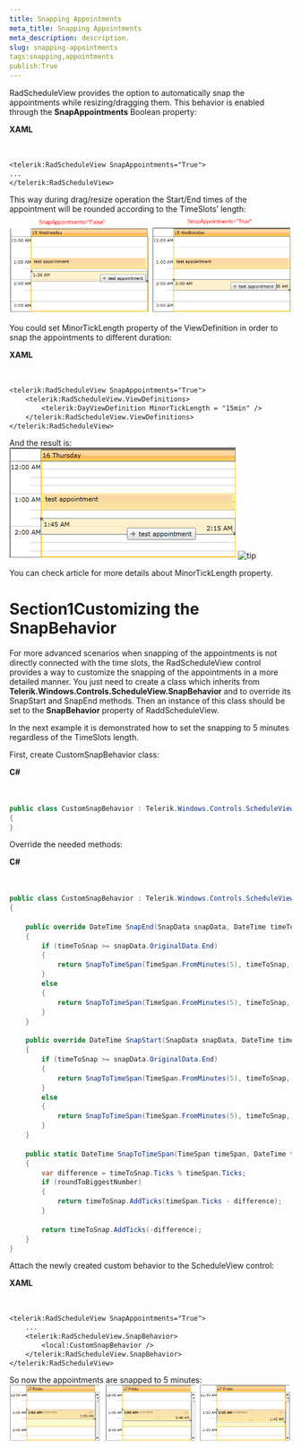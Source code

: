 ```yaml
---
title: Snapping Appointments
meta_title: Snapping Appointments
meta_description: description.
slug: snapping-appointments
tags:snapping,appointments
publish:True
---
```



RadScheduleView provides the option to automatically snap the appointments while resizing/dragging them. This behavior is enabled through the __SnapAppointments__ Boolean property:


 __XAML__
    

```XAML


<telerik:RadScheduleView SnapAppointments="True">
...
</telerik:RadScheduleView>

```



This way during drag/resize operation the Start/End times of the appointment will be rounded according to the TimeSlots’ length:![radscheduleview snapappointments 1](../Media/radscheduleview_snapappointments_1.png)

You could set MinorTickLength property of the ViewDefinition in order to snap the appointments to different duration:
     


 __XAML__
    

```XAML


<telerik:RadScheduleView SnapAppointments="True">		
	<telerik:RadScheduleView.ViewDefinitions>
		<telerik:DayViewDefinition MinorTickLength = "15min" />		
	</telerik:RadScheduleView.ViewDefinitions>	
</telerik:RadScheduleView>

```



And the result is:![radscheduleview snapappointments 2](../Media/radscheduleview_snapappointments_2.png)
    ![tip](tip.jpg)
    	

You can check [](8e7ade44-944f-4507-8555-95a35fe0abd5) article for more details about MinorTickLength property.

# Section1Customizing the SnapBehavior

For more advanced scenarios when snapping of the appointments is not directly connected with the time slots, the RadScheduleView control provides a way to customize the snapping of the appointments in a more detailed manner. 
        You just need to create a class which inherits from __Telerik.Windows.Controls.ScheduleView.SnapBehavior__ and to override its SnapStart and SnapEnd methods.
        Then an instance of this class should be set to the __SnapBehavior__ property of RaddScheduleView.

In the next example it is demonstrated how to set the snapping to 5 minutes regardless of the TimeSlots length.

First, create CustomSnapBehavior class:


 __C#__
    

```C#


public class CustomSnapBehavior : Telerik.Windows.Controls.ScheduleView.SnapBehavior
{
}

```



Override the needed methods:


 __C#__
    

```C#


public class CustomSnapBehavior : Telerik.Windows.Controls.ScheduleView.SnapBehavior
{

	public override DateTime SnapEnd(SnapData snapData, DateTime timeToSnap)
	{
		if (timeToSnap >= snapData.OriginalData.End)
		{
			return SnapToTimeSpan(TimeSpan.FromMinutes(5), timeToSnap, true);
		}
		else
		{
			return SnapToTimeSpan(TimeSpan.FromMinutes(5), timeToSnap, false);
		}
	}

	public override DateTime SnapStart(SnapData snapData, DateTime timeToSnap)
	{
		if (timeToSnap >= snapData.OriginalData.End)
		{
			return SnapToTimeSpan(TimeSpan.FromMinutes(5), timeToSnap, true);
		}
		else
		{
			return SnapToTimeSpan(TimeSpan.FromMinutes(5), timeToSnap, false);
		}
	}

	public static DateTime SnapToTimeSpan(TimeSpan timeSpan, DateTime timeToSnap, bool roundToBiggestNumber)
	{
		var difference = timeToSnap.Ticks % timeSpan.Ticks;
		if (roundToBiggestNumber)
		{
			return timeToSnap.AddTicks(timeSpan.Ticks - difference);
		}

		return timeToSnap.AddTicks(-difference);
	}
}

```



Attach the newly created custom behavior to the ScheduleView control:


 __XAML__
    

```XAML


<telerik:RadScheduleView SnapAppointments="True">
	...
	<telerik:RadScheduleView.SnapBehavior>
		<local:CustomSnapBehavior />
	</telerik:RadScheduleView.SnapBehavior>
</telerik:RadScheduleView>

```



So now the appointments are snapped to 5 minutes:![radscheduleview snapappointments 3](../Media/radscheduleview_snapappointments_3.png)
